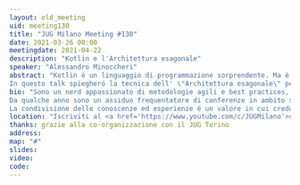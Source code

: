 ```yaml
---
layout: old_meeting
uid: meeting130
title: "JUG Milano Meeting #130"
date: 2021-03-26 00:00
meetingdate: 2021-04-22
description: "Kotlin e l'Architettura esagonale"
speaker: "Alessandro Minoccheri"
abstract: "Kotlin è un linguaggio di programmazione sorprendente. Ma è importante proteggere la propria logica dell'applicazione, creare i propri modelli di dominio disaccoppiati dalle implementazioni reali.
In questo talk spiegheró la tecnica dell' \"Architettura esagonale\" per capire come organizzare applicazioni per essere testate e per far sì che siano facili da mantenere per future evoluzioni ed aggiornamenti."
bio: "Sono un nerd appassionato di metodologie agili e best practices, partecipo in maniera attiva e costante a vari progetti open source e alla community di StackOverflow.
Da qualche anno sono un assiduo frequentatore di conferenze in ambito software, anche come speaker.
La condivisione delle conoscenze ed esperienze é un valore in cui credo fermamente."
location: "Iscriviti al <a href='https://www.youtube.com/c/JUGMilano'>canale YouTube di JUG Milano</a> e <a href='https://www.youtube.com/c/JUGTorino'>JUG Torino</a> e <b>clicca la campanella</b> su YouTube: riceverai notifica direttamente da YouTube quando saremo live!"
thanks: grazie alla co-organizzazione con il JUG Torino 
address: 
map: "#"
slides: 
video: 
code:  
---
```

